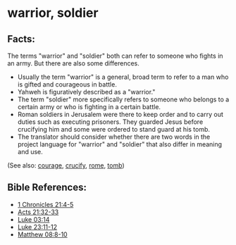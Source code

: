 # warrior, soldier #

## Facts: ##
The terms "warrior" and "soldier" both can refer to someone who fights in an army. But there are also some differences.
 
* Usually the term "warrior" is a general, broad term to refer to a man who is gifted and courageous in battle.
* Yahweh is figuratively described as a "warrior."
* The term "soldier" more specifically refers to someone who belongs to a certain army or who is fighting in a certain battle.
* Roman soldiers in Jerusalem were there to keep order and to carry out duties such as executing prisoners. They guarded Jesus before crucifying him and some were ordered to stand guard at his tomb.
* The translator should consider whether there are two words in the project language for "warrior" and "soldier" that also differ in meaning and use.

(See also: [courage](../other/courage.md), [crucify](../kt/crucify.md), [rome](../other/rome.md), [tomb](../other/tomb.md))

## Bible References: ##

* [1 Chronicles 21:4-5](https://door43.org/en/bible/notes/1ch/21/04)
* [Acts 21:32-33](https://door43.org/en/bible/notes/act/21/32)
* [Luke 03:14](https://door43.org/en/bible/notes/luk/03/14)
* [Luke 23:11-12](https://door43.org/en/bible/notes/luk/23/11)
* [Matthew 08:8-10](https://door43.org/en/bible/notes/mat/08/08)

